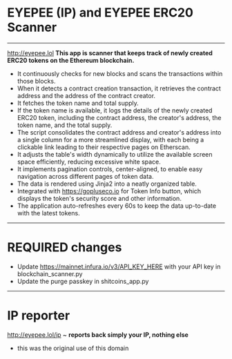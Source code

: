 # EYEPEE (IP) and EYEPEE ERC20 Scanner
---

http://eyepee.lol  **This app is scanner that keeps track of newly created ERC20 tokens on the Ethereum blockchain.**

- It continuously checks for new blocks and scans the transactions within those blocks.
- When it detects a contract creation transaction, it retrieves the contract address and the address of the contract creator.
- It fetches the token name and total supply.
- If the token name is available, it logs the details of the newly created ERC20 token, including the contract address, the creator's address, the token name, and the total supply.
- The script consolidates the contract address and creator's address into a single column for a more streamlined display, with each being a clickable link leading to their respective pages on Etherscan.
- It adjusts the table's width dynamically to utilize the available screen space efficiently, reducing excessive white space.
- It implements pagination controls, center-aligned, to enable easy navigation across different pages of token data.
- The data is rendered using Jinja2 into a neatly organized table.
- Integrated with https://gopluseco.io for Token Info button, which displays the token's security score and other information.
- The application auto-refreshes every 60s to keep the data up-to-date with the latest tokens.
---
# REQUIRED changes
- Update https://mainnet.infura.io/v3/API_KEY_HERE with your API key in blockchain_scanner.py
- Update the purge passkey in shitcoins_app.py

---
# IP reporter
http://eyepee.lol/ip ~ **reports back simply your IP, nothing else**
- this was the original use of this domain
